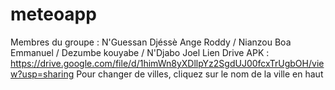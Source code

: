 # meteoapp
 Membres du groupe : N'Guessan Djéssè Ange Roddy / Nianzou Boa Emmanuel / Dezumbe kouyabe / N'Djabo Joel
 Lien Drive APK : https://drive.google.com/file/d/1himWn8yXDllpYz2SgdUJ00fcxTrUgbOH/view?usp=sharing
 Pour changer de villes, cliquez sur le nom de la ville en haut
